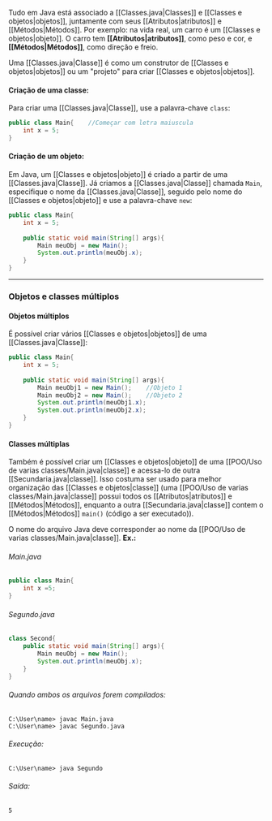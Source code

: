 Tudo em Java está associado a [[Classes.java|Classes]] e [[Classes e objetos|objetos]], juntamente com seus [[Atributos|atributos]] e [[Métodos|Métodos]].
Por exemplo: na vida real, um carro é um [[Classes e objetos|objeto]]. O carro tem **[[Atributos|atributos]]**, como peso e cor, e **[[Métodos|Métodos]]**, como direção e freio.

Uma [[Classes.java|Classe]] é como um construtor de [[Classes e objetos|objetos]] ou um "projeto" para criar [[Classes e objetos|objetos]].

#### Criação de uma classe:

Para criar uma [[Classes.java|Classe]], use a palavra-chave `class`:

```Java
public class Main{    //Começar com letra maiuscula
	int x = 5;
}
```


#### Criação de um objeto:

Em Java, um [[Classes e objetos|objeto]] é criado a partir de uma [[Classes.java|Classe]]. Já criamos a [[Classes.java|Classe]] chamada `Main`, especifique o nome da [[Classes.java|Classe]], seguido pelo nome do [[Classes e objetos|objeto]] e use a palavra-chave `new`:

```java
public class Main{
	int x = 5;
	
	public static void main(String[] args){
		Main meuObj = new Main();
		System.out.println(meuObj.x);
	}
}
```

---

### Objetos e classes múltiplos

#### Objetos múltiplos
É possível criar vários [[Classes e objetos|objetos]] de uma [[Classes.java|Classe]]:

```Java
public class Main{
	int x = 5;
	
	public static void main(String[] args){
		Main meuObj1 = new Main();    //Objeto 1
		Main meuObj2 = new Main();    //Objeto 2
		System.out.println(meuObj1.x);
		System.out.println(meuObj2.x);
	}
}
```

#### Classes múltiplas
Também é possível criar um [[Classes e objetos|objeto]] de uma [[POO/Uso de varias classes/Main.java|classe]] e acessa-lo de outra [[Secundaria.java|classe]].
Isso costuma ser usado para melhor organização das [[Classes e objetos|classe]] (uma [[POO/Uso de varias classes/Main.java|classe]] possui todos os [[Atributos|atributos]] e [[Métodos|Métodos]], enquanto a outra [[Secundaria.java|classe]] contem o [[Métodos|Métodos]] `main()` (código a ser executado)).

O nome do arquivo Java deve corresponder ao nome da [[POO/Uso de varias classes/Main.java|classe]]. 
**Ex.:**

###### Main.java
```Java
public class Main{
	int x =5;
}
```

###### Segundo.java
```Java
class Second{
	public static void main(String[] args){
		Main meuObj = new Main();
		System.out.println(meuObj.x);
	}
}
```

###### Quando ambos os arquivos forem compilados:
```Shell
C:\User\name> javac Main.java
C:\User\name> javac Segundo.java
```

###### Execução:
```Shell
C:\User\name> java Segundo
```

###### Saída:
```Shell
5
```
